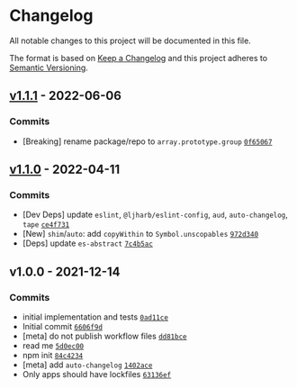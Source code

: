 # Changelog

All notable changes to this project will be documented in this file.

The format is based on [Keep a Changelog](https://keepachangelog.com/en/1.0.0/)
and this project adheres to [Semantic Versioning](https://semver.org/spec/v2.0.0.html).

## [v1.1.1](https://github.com/es-shims/Array.prototype.groupBy/compare/v1.1.0...v1.1.1) - 2022-06-06

### Commits

- [Breaking] rename package/repo to `array.prototype.group` [`0f65067`](https://github.com/es-shims/Array.prototype.groupBy/commit/0f65067d15f53fed7f205252e248bc1bae1e3c71)

## [v1.1.0](https://github.com/es-shims/Array.prototype.groupBy/compare/v1.0.0...v1.1.0) - 2022-04-11

### Commits

- [Dev Deps] update `eslint`, `@ljharb/eslint-config`, `aud`, `auto-changelog`, `tape` [`ce4f731`](https://github.com/es-shims/Array.prototype.groupBy/commit/ce4f731b32db9a3f86672b5ef9ea66ac0ba04a18)
- [New] `shim`/`auto`: add `copyWithin` to `Symbol.unscopables` [`972d340`](https://github.com/es-shims/Array.prototype.groupBy/commit/972d340995c6d72e73d846e91db7b56b8c43e492)
- [Deps] update `es-abstract` [`7c4b5ac`](https://github.com/es-shims/Array.prototype.groupBy/commit/7c4b5ac5cfcfdea8efd069a5b947878c443c41e6)

## v1.0.0 - 2021-12-14

### Commits

- initial implementation and tests [`0ad11ce`](https://github.com/es-shims/Array.prototype.groupBy/commit/0ad11cee03cbb6ba3e284c152a72673c9e361c4a)
- Initial commit [`6606f9d`](https://github.com/es-shims/Array.prototype.groupBy/commit/6606f9d08ec03e865c864c41d142fd7b75c75182)
- [meta] do not publish workflow files [`dd81bce`](https://github.com/es-shims/Array.prototype.groupBy/commit/dd81bce778d29bf3cee86a773824400c612c4fff)
- read me [`5d0ec00`](https://github.com/es-shims/Array.prototype.groupBy/commit/5d0ec00a24a2c23728c16a8e78d205b197532f7b)
- npm init [`84c4234`](https://github.com/es-shims/Array.prototype.groupBy/commit/84c42344e12a26def11d8aefd3dc41c0a7c4211b)
- [meta] add `auto-changelog` [`1402ace`](https://github.com/es-shims/Array.prototype.groupBy/commit/1402ace2ed7626c7704cb59578cae84bd69b492d)
- Only apps should have lockfiles [`63136ef`](https://github.com/es-shims/Array.prototype.groupBy/commit/63136ef4f2dbdcb3bf67b951f112729bdc1c1e6d)
